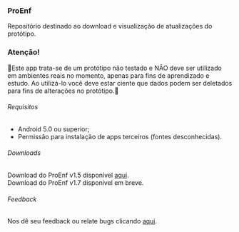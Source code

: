 ### ProEnf
Repositório destinado ao download e visualização de atualizações do protótipo.

### Atenção!
&#x1F534;Este app trata-se de um protótipo não testado e NÃO deve ser utilizado em ambientes reais no momento, apenas para fins de aprendizado e estudo. Ao utilizá-lo você deve estar ciente que dados podem ser deletados para fins de alterações no protótipo.&#x1F534;

###### Requisitos
- Android 5.0 ou superior;
- Permissão para instalação de apps terceiros (fontes desconhecidas).

###### Downloads
Download do ProEnf v1.5 disponível [aqui](https://drive.google.com/u/0/uc?id=12ReUxPwiQXwP-KI39jvYZPCE2dhC3Nkb&export=download).
<br />Download do ProEnf v1.7 disponível em breve.

###### Feedback
Nos dê seu feedback ou relate bugs clicando [aqui](https://forms.gle/1tQqyndUzywQ2PW29).
